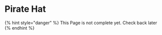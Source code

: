 # Pirate Hat

{% hint style="danger" %}
This Page is not complete yet. Check back later
{% endhint %}

